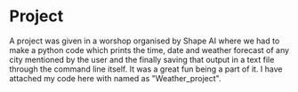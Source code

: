 # Project
A project was given in a worshop organised by Shape AI where we had to make a python code which prints the time, date and weather forecast of any city mentioned by the user and the finally saving that output in a text file through the command line itself. It was a great fun being a part of it. I have attached my code here with named as "Weather_project". 

